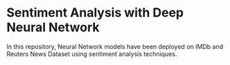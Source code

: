 # Sentiment Analysis with Deep Neural Network
In this repository, Neural Network models have been deployed on IMDb and Reuters News Dataset using sentiment analysis techniques.